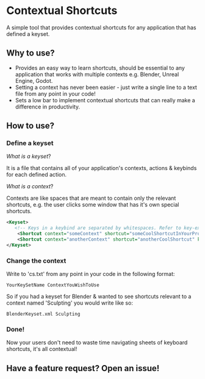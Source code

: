 # Contextual Shortcuts
A simple tool that provides contextual shortcuts for any application that has defined a keyset.

## Why to use?
* Provides an easy way to learn shortcuts, should be essential to any application that works with multiple contexts e.g. Blender, Unreal Engine, Godot.
* Setting a context has never been easier - just write a single line to a text file from any point in your code!
* Sets a low bar to implement contextual shortcuts that can really make a difference in productivity.

## How to use?
### Define a keyset
*What is a keyset*?

It is a file that contains all of your application's contexts, actions & keybinds for each defined action.

*What is a context*?

Contexts are like spaces that are meant to contain only the relevant shortcuts, 
e.g. the user clicks some window that has it's own special shortcuts.

```xml
<Keyset>
   <!-- Keys in a keybind are separated by whitespaces. Refer to key-examples.txt for appropriate key names. -->
    <Shortcut context="someContext" shortcut="someCoolShortcutInYourProgram" keybind="CTRL ALT D"/> 
    <Shortcut context="anotherContext" shortcut="anotherCoolShortcut" keybind="CTRL F"/>
</Keyset>
```

###  Change the context
Write to 'cs.txt' from any point in your code in the following format:  
```
YourKeySetName ContextYouWishToUse
```

So if you had a keyset for Blender & wanted to see shortcuts relevant to a context named 'Sculpting' you would write like so:  
```
BlenderKeyset.xml Sculpting
```

### Done!
Now your users don't need to waste time navigating sheets of keyboard shortcuts, it's all contextual!

## Have a feature request? Open an issue!
